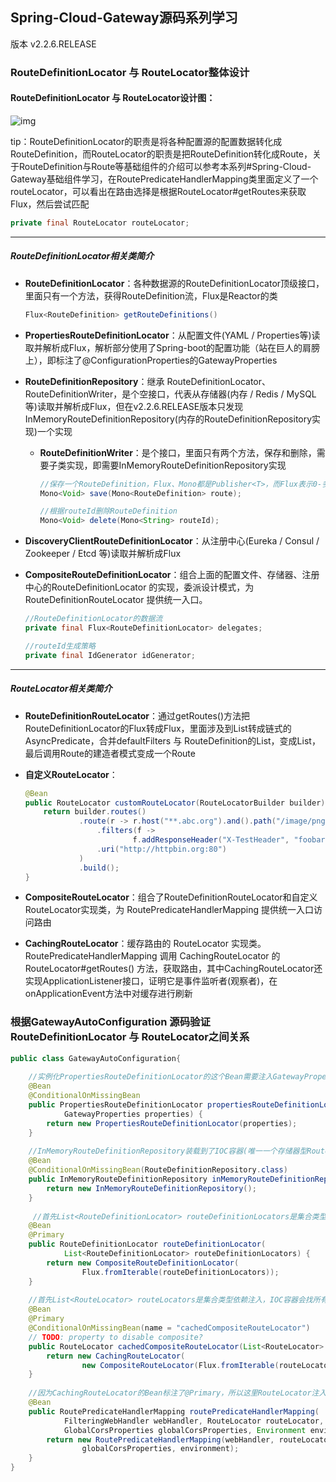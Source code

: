 ## Spring-Cloud-Gateway源码系列学习

版本 v2.2.6.RELEASE



### RouteDefinitionLocator 与 RouteLocator整体设计

#### RouteDefinitionLocator 与 RouteLocator设计图：

![img](https://static.iocoder.cn/images/Spring-Cloud-Gateway/2020_01_10/01.png)

tip：RouteDefinitionLocator的职责是将各种配置源的配置数据转化成RouteDefinition，而RouteLocator的职责是把RouteDefinition转化成Route，关于RouteDefinition与Route等基础组件的介绍可以参考本系列#Spring-Cloud-Gateway基础组件学习，在RoutePredicateHandlerMapping类里面定义了一个routeLocator，可以看出在路由选择是根据RouteLocator#getRoutes来获取Flux<Route>，然后尝试匹配

```java
private final RouteLocator routeLocator;
```

------

##### RouteDefinitionLocator相关类简介

- **RouteDefinitionLocator**：各种数据源的RouteDefinitionLocator顶级接口，里面只有一个方法，获得RouteDefinition流，Flux是Reactor的类

  ```java
  Flux<RouteDefinition> getRouteDefinitions()
  ```

- **PropertiesRouteDefinitionLocator**：从配置文件(YAML / Properties等)读取并解析成Flux<RouteDefinition>，解析部分使用了Spring-boot的配置功能（站在巨人的肩膀上），即标注了@ConfigurationProperties的GatewayProperties

- **RouteDefinitionRepository**：继承 RouteDefinitionLocator、RouteDefinitionWriter，是个空接口，代表从存储器(内存 / Redis / MySQL 等)读取并解析成Flux<RouteDefinition>，但在v2.2.6.RELEASE版本只发现InMemoryRouteDefinitionRepository(内存的RouteDefinitionRepository实现)一个实现

  - **RouteDefinitionWriter**：是个接口，里面只有两个方法，保存和删除，需要子类实现，即需要InMemoryRouteDefinitionRepository实现

    ```java
    //保存一个RouteDefinition，Flux、Mono都是Publisher<T>，而Flux表示0-多个元素的流，而Mono表示最多一个元素的流
    Mono<Void> save(Mono<RouteDefinition> route);
    
    //根据routeId删除RouteDefinition
    Mono<Void> delete(Mono<String> routeId);
    ```

- **DiscoveryClientRouteDefinitionLocator**：从注册中心(Eureka / Consul / Zookeeper / Etcd 等)读取并解析成Flux<RouteDefinition>

- **CompositeRouteDefinitionLocator**：组合上面的配置文件、存储器、注册中心的RouteDefinitionLocator 的实现，委派设计模式，为 RouteDefinitionRouteLocator 提供统一入口。

  ```java
  //RouteDefinitionLocator的数据流
  private final Flux<RouteDefinitionLocator> delegates;
  
  //routeId生成策略
  private final IdGenerator idGenerator;
  ```

------

##### RouteLocator相关类简介

- **RouteDefinitionRouteLocator**：通过getRoutes()方法把RouteDefinitionLocator的Flux<RouteDefinition>转成Flux<Route>，里面涉及到List<PredicateDefinition>转成链式的AsyncPredicate<ServerWebExchange>，合并defaultFilters 与 RouteDefinition的List<FilterDefinition>，变成List<GatewayFilter>，最后调用Route的建造者模式变成一个Route

- **自定义RouteLocator**：

  ```java
  @Bean
  public RouteLocator customRouteLocator(RouteLocatorBuilder builder) { 
      return builder.routes()
              .route(r -> r.host("**.abc.org").and().path("/image/png")
                  .filters(f ->
                          f.addResponseHeader("X-TestHeader", "foobar"))
                  .uri("http://httpbin.org:80")
              )
              .build();
  }
  ```

- **CompositeRouteLocator**：组合了RouteDefinitionRouteLocator和自定义RouteLocator实现类，为 RoutePredicateHandlerMapping 提供统一入口访问路由
- **CachingRouteLocator**：缓存路由的 RouteLocator 实现类。RoutePredicateHandlerMapping 调用 CachingRouteLocator 的 RouteLocator#getRoutes() 方法，获取路由，其中CachingRouteLocator还实现ApplicationListener接口，证明它是事件监听者(观察者)，在onApplicationEvent方法中对缓存进行刷新



### 根据GatewayAutoConfiguration 源码验证RouteDefinitionLocator 与 RouteLocator之间关系

```java
public class GatewayAutoConfiguration{
    
    //实例化PropertiesRouteDefinitionLocator的这个Bean需要注入GatewayProperties
	@Bean
	@ConditionalOnMissingBean
	public PropertiesRouteDefinitionLocator propertiesRouteDefinitionLocator(
			GatewayProperties properties) {
		return new PropertiesRouteDefinitionLocator(properties);
	}
    
    //InMemoryRouteDefinitionRepository装载到了IOC容器(唯一一个存储器型RouteDefinitionRepository)
    @Bean
	@ConditionalOnMissingBean(RouteDefinitionRepository.class)
	public InMemoryRouteDefinitionRepository inMemoryRouteDefinitionRepository() {
		return new InMemoryRouteDefinitionRepository();
	}
    
     //首先List<RouteDefinitionLocator> routeDefinitionLocators是集合类型依赖注入，IOC容器会找所有RouteDefinitionLocator类型的Bean，也就是  收集了配置文件、存储器、注册中心的各种RouteDefinitionLocator其次这个Bean标注了@Primary，也就代表如果其他如果要注入RouteDefinitionLocator类型Bean就会注入CompositeRouteDefinitionLocator，因为它是Primary的通过这样统一各种RouteDefinitionLocator的入口
    @Bean
	@Primary
	public RouteDefinitionLocator routeDefinitionLocator(
			List<RouteDefinitionLocator> routeDefinitionLocators) {
		return new CompositeRouteDefinitionLocator(
				Flux.fromIterable(routeDefinitionLocators));
	}
    
    //首先List<RouteLocator> routeLocators是集合类型依赖注入，IOC容器会找所有RouteLocator类型的Bean，也就是收集RouteDefinitionRouteLocator和自定义RouteLocator 的各种RouteLocator其次这个Bean标注了@Primary，也就代表如果其他如果要注入RouteLocator类型的Bean就会注入CachingRouteLocator，因为它是Primary的，特别关注的是RoutePredicateHandlerMapping的注入，而CachingRouteLocator里面写死了newCompositeRouteLocator(Flux.fromIterable(routeLocators))，即统一了入口又把Route缓存了
    @Bean
	@Primary
	@ConditionalOnMissingBean(name = "cachedCompositeRouteLocator")
	// TODO: property to disable composite?
	public RouteLocator cachedCompositeRouteLocator(List<RouteLocator> routeLocators) {
		return new CachingRouteLocator(
				new CompositeRouteLocator(Flux.fromIterable(routeLocators)));
	}
    
    //因为CachingRouteLocator的Bean标注了@Primary，所以这里RouteLocator注入的就是CachingRouteLocator，所以RoutePredicateHandlerMapping#getHandlerInternal->lookupRoute方法里调用的是CachingRouteLocator的getRoutes()来进行获取所有路由
    @Bean
	public RoutePredicateHandlerMapping routePredicateHandlerMapping(
			FilteringWebHandler webHandler, RouteLocator routeLocator,
			GlobalCorsProperties globalCorsProperties, Environment environment) {
		return new RoutePredicateHandlerMapping(webHandler, routeLocator,
				globalCorsProperties, environment);
	}
}
```



